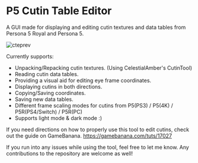 # P5 Cutin Table Editor
A GUI made for displaying and editing cutin textures and data tables from Persona 5 Royal and Persona 5.

![cteprev](https://github.com/Century-300/P5CutinTableEditor/assets/74802102/7989acb5-bb5d-40ae-b13c-9a1ef7357ef6)

Currently supports:

- Unpacking/Repacking cutin textures. (Using CelestialAmber's CutinTool)
- Reading cutin data tables.
- Providing a visual aid for editing eye frame coordinates.
- Displaying cutins in both directions.
- Copying/Saving coordinates.
- Saving new data tables.
- Different frame scaling modes for cutins from P5(PS3) / P5(4K) / P5R(PS4/Switch) / P5R(PC)
- Supports light mode & dark mode :)

If you need directions on how to properly use this tool to edit cutins, check out the guide on GameBanana.
https://gamebanana.com/tuts/17027

If you run into any issues while using the tool, feel free to let me know. Any contributions to the repository are welcome as well!
